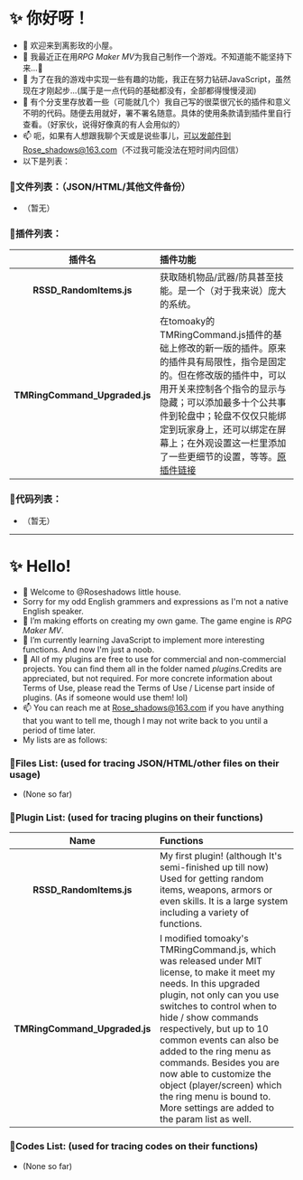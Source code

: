 # :sparkles: 你好呀！
- 👋 欢迎来到离影玫的小屋。
- 👀 我最近正在用*RPG Maker MV*为我自己制作一个游戏。不知道能不能坚持下来...:new_moon_with_face:
- 🌱 为了在我的游戏中实现一些有趣的功能，我正在努力钻研JavaScript，虽然现在才刚起步...(属于是一点代码的基础都没有，全部都得慢慢浸润)
- 💞️ 有个分支里存放着一些（可能就几个）我自己写的很菜很冗长的插件和意义不明的代码。随便去用就好，署不署名随意。具体的使用条款请到插件里自行查看。（好家伙，说得好像真的有人会用似的）
- 📫 呃，如果有人想跟我聊个天或是说些事儿，可以发邮件到Rose_shadows@163.com（不过我可能没法在短时间内回信）
- 以下是列表：
### :notebook:文件列表：（JSON/HTML/其他文件备份）
- （暂无）
### :notebook:插件列表：
|插件名|插件功能|
|:----:|:-----|
|**RSSD_RandomItems.js**|获取随机物品/武器/防具甚至技能。是一个（对于我来说）庞大的系统。|
|**TMRingCommand_Upgraded.js**|在tomoaky的TMRingCommand.js插件的基础上修改的新一版的插件。原来的插件具有局限性，指令是固定的。但在修改版的插件中，可以用开关来控制各个指令的显示与隐藏；可以添加最多十个公共事件到轮盘中；轮盘不仅仅只能绑定到玩家身上，还可以绑定在屏幕上；在外观设置这一栏里添加了一些更细节的设置，等等。[原插件链接](https://github.com/munokura/tomoaky-MV-plugins/blob/master/TMRingCommand.js)|
### :notebook:代码列表：
- （暂无）
* * *
# :sparkles: Hello!
- 👋 Welcome to @Roseshadows little house. 
- Sorry for my odd English grammers and expressions as I'm not a native English speaker.
- 👀 I’m making efforts on creating my own game. The game engine is *RPG Maker MV*.
- 🌱 I’m currently learning JavaScript to implement more interesting functions. And now I'm just a noob.
- 💞️ All of my plugins are free to use for commercial and non-commercial projects. You can find them all in the folder named *plugins*.Credits are appreciated, but not required. For more concrete information about Terms of Use, please read the Terms of Use / License part inside of plugins. (As if someone would use them! lol)
- 📫 You can reach me at Rose_shadows@163.com if you have anything that you want to tell me, though I may not write back to you until a period of time later.<br>
- My lists are as follows: 
### :notebook:Files List: (used for tracing JSON/HTML/other files on their usage)
- (None so far)

### :notebook:Plugin List: (used for tracing plugins on their functions)
|Name|Functions|
|:----:|:-----|
|**RSSD_RandomItems.js**|My first plugin! (although It's semi-finished up till now) Used for getting random items, weapons, armors or even skills. It is a large system including a variety of functions.|
|**TMRingCommand_Upgraded.js**|I modified tomoaky's TMRingCommand.js, which was released under MIT license, to make it meet my needs. In this upgraded plugin, not only can you use switches to control when to hide / show commands respectively, but up to 10 common events can also be added to the ring menu as commands. Besides you are now able to customize the object (player/screen) which the ring menu is bound to. More settings are added to the param list as well.|

### :notebook:Codes List: (used for tracing codes on their functions)
- (None so far)

<!---
Roseshadows/Roseshadows is a ✨ special ✨ repository because its `README.md` (this file) appears on your GitHub profile.
You can click the Preview link to take a look at your changes.
--->

